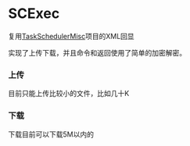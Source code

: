 # SCExec

复用[TaskSchedulerMisc](https://github.com/zcgonvh/TaskSchedulerMisc/)项目的XML回显


实现了上传下载，并且命令和返回使用了简单的加密解密。

### 上传

目前只能上传比较小的文件，比如几十K

### 下载

下载目前可以下载5M以内的